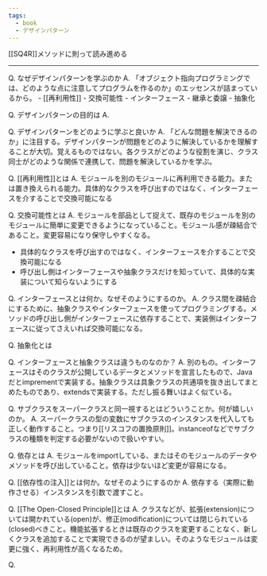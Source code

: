 ```yaml
---
tags:
  - book
  - デザインパターン
---
```

[[SQ4R]]メソッドに則って読み進める

---
Q. なぜデザインパターンを学ぶのか
A. 
	「オブジェクト指向プログラミングでは、どのような点に注意してプログラムを作るのか」のエッセンスが詰まっているから。
	- [[再利用性]]
	- 交換可能性
	- インターフェース
	- 継承と委譲
	- 抽象化

Q. デザインパターンの目的は
A. 

Q. デザインパターンをどのように学ぶと良いか
A. 「どんな問題を解決できるのか」に注目する。デザインパターンが問題をどのように解決しているかを理解することが大切。覚えるものではない。各クラスがどのような役割を演じ、クラス同士がどのような関係で連携して、問題を解決しているかを学ぶ。

Q. [[再利用性]]とは
A. モジュールを別のモジュールに再利用できる能力。または置き換えられる能力。具体的なクラスを呼び出すのではなく、インターフェースを介することで交換可能になる

Q. 交換可能性とは
A. 
モジュールを部品として捉えて、既存のモジュールを別のモジュールに簡単に変更できるようになっていること。モジュール感が疎結合であること。変更容易になり保守しやすくなる。
- 具体的なクラスを呼び出すのではなく、インターフェースを介することで交換可能になる
- 呼び出し側はインターフェースや抽象クラスだけを知っていて、具体的な実装について知らないようにする

Q. インターフェースとは何か。なぜそのようにするのか。
A. クラス間を疎結合にするために、抽象クラスやインターフェースを使ってプログラミングする。メソッドの呼び出し側がインターフェースに依存することで、実装側はインターフェースに従ってさえいれば交換可能になる。

Q. 抽象化とは

Q. インターフェースと抽象クラスは違うものなのか？
A. 別のもの。インターフェースはそのクラスが公開しているデータとメソッドを宣言したもので、Javaだとimprementで実装する。抽象クラスは具象クラスの共通項を抜き出してまとめたものであり、extendsで実装する。ただし振る舞いはよく似ている。

Q. サブクラスをスーパークラスと同一視するとはどういうことか。何が嬉しいのか。
A. スーパークラスの型の変数にサブクラスのインスタンスを代入しても正しく動作すること。つまり[[リスコフの置換原則]]。instanceofなどでサブクラスの種類を判定する必要がないので扱いやすい。

Q. 依存とは
A. モジュールをimportしている、またはそのモジュールのデータやメソッドを呼び出していること。依存は少ないほど変更が容易になる。

Q. [[依存性の注入]]とは何か。なぜそのようにするのか
A. 依存する（実際に動作させる）インスタンスを引数で渡すこと。

Q. [[The Open-Closed Principle]]とは
A. 
	クラスなどが、拡張(extension)については開かれている(open)が、修正(modification)については閉じられている(closed)べきこと。機能拡張するときは既存のクラスを変更することなく、新しくクラスを追加することで実現できるのが望ましい。そのようなモジュールは変更に強く、再利用性が高くなるため。

Q. 


